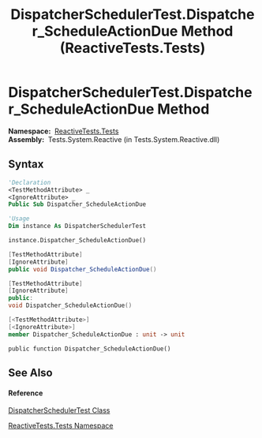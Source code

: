 ﻿---
title: DispatcherSchedulerTest.Dispatcher_ScheduleActionDue Method  (ReactiveTests.Tests)
TOCTitle: Dispatcher_ScheduleActionDue Method
ms:assetid: M:ReactiveTests.Tests.DispatcherSchedulerTest.Dispatcher_ScheduleActionDue
ms:mtpsurl: https://msdn.microsoft.com/en-us/library/reactivetests.tests.dispatcherschedulertest.dispatcher_scheduleactiondue(v=VS.103)
ms:contentKeyID: 36619882
ms.date: 06/28/2011
mtps_version: v=VS.103
f1_keywords:
- ReactiveTests.Tests.DispatcherSchedulerTest.Dispatcher_ScheduleActionDue
dev_langs:
- CSharp
- JScript
- VB
- FSharp
- c++
---

# DispatcherSchedulerTest.Dispatcher\_ScheduleActionDue Method

**Namespace:**  [ReactiveTests.Tests](hh289046\(v=vs.103\).md)  
**Assembly:**  Tests.System.Reactive (in Tests.System.Reactive.dll)

## Syntax

``` vb
'Declaration
<TestMethodAttribute> _
<IgnoreAttribute> _
Public Sub Dispatcher_ScheduleActionDue
```

``` vb
'Usage
Dim instance As DispatcherSchedulerTest

instance.Dispatcher_ScheduleActionDue()
```

``` csharp
[TestMethodAttribute]
[IgnoreAttribute]
public void Dispatcher_ScheduleActionDue()
```

``` c++
[TestMethodAttribute]
[IgnoreAttribute]
public:
void Dispatcher_ScheduleActionDue()
```

``` fsharp
[<TestMethodAttribute>]
[<IgnoreAttribute>]
member Dispatcher_ScheduleActionDue : unit -> unit 
```

``` jscript
public function Dispatcher_ScheduleActionDue()
```

## See Also

#### Reference

[DispatcherSchedulerTest Class](hh315471\(v=vs.103\).md)

[ReactiveTests.Tests Namespace](hh289046\(v=vs.103\).md)

